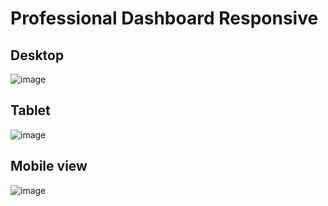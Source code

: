 # Professional Dashboard Responsive
## Desktop
![image](https://github.com/NathyaHaneen/professional-dashboard-responsive/assets/143100357/acc0ad19-9432-40e8-b667-8e914444cbe3)
## Tablet
![image](https://github.com/NathyaHaneen/professional-dashboard-responsive/assets/143100357/16cc57c0-904a-4f4e-b3fc-1872d2a3b0aa)
## Mobile view
![image](https://github.com/NathyaHaneen/professional-dashboard-responsive/assets/143100357/122f32cb-046b-4aca-b7ef-1462311a76d6)
